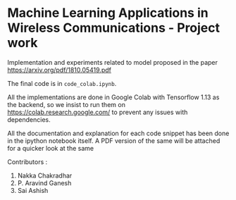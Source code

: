 # Machine Learning Applications in Wireless Communications - Project work
Implementation and experiments related to model proposed in the paper https://arxiv.org/pdf/1810.05419.pdf

The final code is in `code_colab.ipynb`.

All the implementations are done in Google Colab with Tensorflow 1.13 as the backend, so we insist to run them on https://colab.research.google.com/ to prevent any issues with dependencies.

All the documentation and explanation for each code snippet has been done in the ipython notebook itself. A PDF version of the same will be attached for a quicker look at the same


Contributors :
1. Nakka Chakradhar
2. P. Aravind Ganesh
3. Sai Ashish
